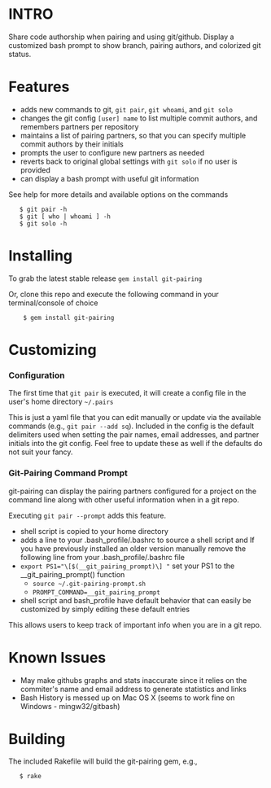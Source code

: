 # INTRO 

Share code authorship when pairing and using git/github.  Display a
customized bash prompt to show branch, pairing authors, and colorized
git status.

# Features

* adds new commands to git, `git pair`, `git whoami`, and `git solo`
* changes the git config `[user] name` to list multiple commit authors, and remembers partners per repository
* maintains a list of pairing partners, so that you can specify multiple commit authors by their initials
* prompts the user to configure new partners as needed
* reverts back to original global settings with `git solo` if no user is provided
* can display a bash prompt with useful git information

See help for more details and available options on the commands

```
   $ git pair -h
   $ git [ who | whoami ] -h
   $ git solo -h
```

# Installing

To grab the latest stable release `gem install git-pairing`

Or, clone this repo and execute the following command in your
terminal/console of choice

```
    $ gem install git-pairing 
```

# Customizing

### Configuration

The first time that `git pair` is executed, it will create a config file
in the user's home directory `~/.pairs`

This is just a yaml file that you can edit manually or update via the
available commands (e.g., `git pair --add sq`).  Included in the config is
the default delimiters used when setting the pair names, email
addresses, and partner initials
into the git config.  Feel free to update these as well if the defaults
do not suit your fancy.

### Git-Pairing Command Prompt

git-pairing can display the pairing partners configured for a project on the
command line along with other useful information when in a git repo.

Executing `git pair --prompt` adds this feature.
* shell script is copied to your home directory
* adds a line to your .bash_profile/.bashrc to source a shell script and
If you have previously installed an older version manually remove the following line from your .bash_profile/.bashrc file
* `export PS1="\[$(__git_pairing_prompt)\] "`
set your PS1 to the __git_pairing_prompt() function
  * `source ~/.git-pairing-prompt.sh` 
  * `PROMPT_COMMAND=__git_pairing_prompt`
* shell script and bash_profile have default behavior that can easily be
customized by simply editing these default entries

This allows users to keep track of important info when you are in a git repo.

# Known Issues

* May make githubs graphs and stats inaccurate since it relies on the commiter's 
name and email address to generate statistics and links
* Bash History is messed up on Mac OS X (seems to work fine on Windows - mingw32/gitbash)

# Building

The included Rakefile will build the git-pairing gem, e.g.,

```
   $ rake
```

